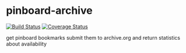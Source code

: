 # pinboard-archive
[![Build Status](https://travis-ci.org/nickel715/pinboard-archive.svg)](https://travis-ci.org/nickel715/pinboard-archive)
[![Coverage Status](https://coveralls.io/repos/nickel715/pinboard-archive/badge.svg?branch=master)](https://coveralls.io/r/nickel715/pinboard-archive?branch=master)

get pinboard bookmarks submit them to archive.org and return statistics about availability
